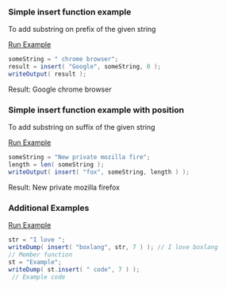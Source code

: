 ### Simple insert function example

To add substring on prefix of the given string

<a href="https://try.boxlang.io/?code=eJwrzs9NDS4pysxLV7BVUFJIzigCCigkFeWXF6cWKVlzFaUWl%2BaUAOUy84ACJRoKSu75%2Bek5qUo6CsVwrToKBgqa1lzlRZklqf6lJQWlQHVQjUBhAKORIUA%3D" target="_blank">Run Example</a>

```java
someString = " chrome browser";
result = insert( "Google", someString, 0 );
writeOutput( result );

```

Result: Google chrome browser

### Simple insert function example with position

To add substring on suffix of the given string

<a href="https://try.boxlang.io/?code=eJwrzs9NDS4pysxLV7BVUPJLLVcoKMosSyxJVcjNr8rMyUlUSMssSlWy5spJzUsvyQAqAjI0FIoR2jStucqLMktS%2FUtLCkpLNBQy84pTi4C0Ulp%2BhZIOkkodBagZmiA9ABjVKSI%3D" target="_blank">Run Example</a>

```java
someString = "New private mozilla fire";
length = len( someString );
writeOutput( insert( "fox", someString, length ) );

```

Result: New private mozilla firefox

### Additional Examples

<a href="https://try.boxlang.io?code=eJxVjbsOgkAQRfv5iputICFSWhA7LSz8CMDRbLIPMjMonw%2BY1cT2npxz1QQnuCtCfjFcR2%2Fxxuc5ThV8Uhar4Ia8hD49XQM1aXBEjbpD26JohdO23DgOLHjMaTSfE6nt%2BcvSxynwf17t8HvAmO%2Fsvmna28X5EFoBANkzHQ%3D%3D" target="_blank">Run Example</a>

```java
str = "I love ";
writeDump( insert( "boxlang", str, 7 ) ); // I love boxlang
// Member function
st = "Example";
writeDump( st.insert( " code", 7 ) );
 // Example code

```
